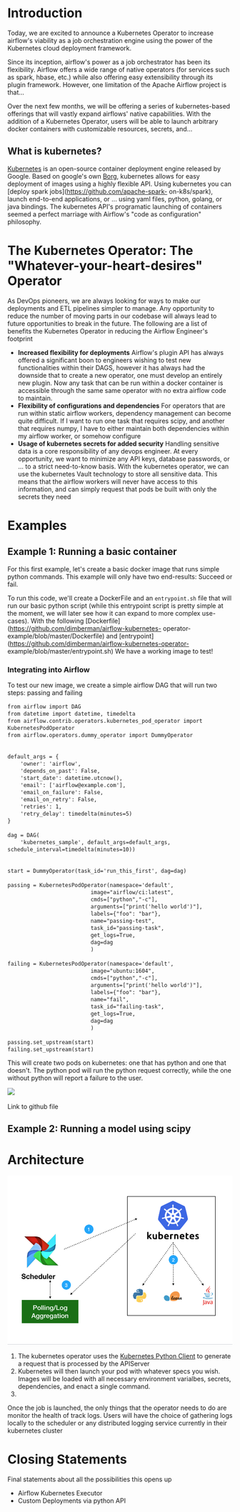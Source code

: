 # Introduction

Today, we are excited to announce a Kubernetes Operator to increase airflow's
viability as a job orchestration engine using the power of the Kubernetes cloud
deployment framework. 

Since its inception, airflow's power as a job
orchestrator has been its flexibility. Airflow offers a wide range of native
operators (for services such as spark, hbase, etc.) while also offering easy
extensibility through its plugin framework. However, one limitation of the
Apache Airflow project is that...

Over the next few months, we will be offering
a series of kubernetes-based offerings that will vastly expand airflows' native
capabilities. With the addition of a Kubernetes Operator, users will be able to
launch arbitrary docker containers with customizable resources, secrets, and...

## What is kubernetes?

[Kubernetes](https://kubernetes.io/) is an open-source container deployment
engine released by Google. Based on google's own
[Borg](http://blog.kubernetes.io/2015/04/borg-predecessor-to-kubernetes.html),
kubernetes allows for easy deployment of images using a highly flexible API.
Using kubernetes you can [deploy spark jobs](https://github.com/apache-spark-
on-k8s/spark), launch end-to-end applications, or ... using yaml files, python,
golang, or java bindings. The kubernetes API's programatic launching of
containers seemed a perfect marriage with Airflow's "code as configuration"
philosophy.

# The Kubernetes Operator: The "Whatever-your-heart-desires" Operator

As DevOps
pioneers, we are always looking for ways to make our deployments and ETL
pipelines simpler to manage. Any opportunity to reduce the number of moving
parts in our codebase will always lead to future opportunities to break in the
future. The following are a list of benefits the Kubernetes Operator in reducing
the Airflow Engineer's footprint

* **Increased flexibility for deployments**
Airflow's plugin API has always offered a significant boon to engineers wishing
to test new functionalities within their DAGS, however it has always had the
downside that to create a new operator, one must develop an entirely new plugin.
Now any task that can be run within a docker container is accessible through the
same same operator with no extra airflow code to maintain.
* **Flexibility of
configurations and dependencies** For operators that are run within static
airflow workers, dependency management can become quite difficult. If I want to
run one task that requires scipy, and another that requires numpy, I have to
either maintain both dependencies within my airflow worker, or somehow configure
* **Usage of kubernetes secrets for added security** Handling sensitive data is
a core responsibility of any devops engineer. At every opportunity, we want to
minimize any API keys, database passwords,  or ... to a strict need-to-know
basis. With the kubernetes operator, we can use the kubernetes Vault technology
to store all sensitive data. This means that the airflow workers will never have
access to this information, and can simply request that pods be built with only
the secrets they need

# Examples

## Example 1: Running a basic container

For this first example, let's create a basic docker image that runs simple
python commands. This example will only have two end-results: Succeed or fail.

To run this code, we'll create a DockerFile and an `entrypoint.sh` file that
will run our basic python script (while this entrypoint script is pretty simple
at the moment, we will later see how it can expand to more complex use-cases).
With the following [Dockerfile](https://github.com/dimberman/airflow-kubernetes-
operator-example/blob/master/Dockerfile) and
[entrypoint](https://github.com/dimberman/airflow-kubernetes-operator-
example/blob/master/entrypoint.sh) We have a working image to test!

### Integrating into Airflow

To test our new image, we create a simple airflow
DAG that will run two steps: passing and failing

```{.python .input}
from airflow import DAG
from datetime import datetime, timedelta
from airflow.contrib.operators.kubernetes_pod_operator import KubernetesPodOperator
from airflow.operators.dummy_operator import DummyOperator


default_args = {
    'owner': 'airflow',
    'depends_on_past': False,
    'start_date': datetime.utcnow(),
    'email': ['airflow@example.com'],
    'email_on_failure': False,
    'email_on_retry': False,
    'retries': 1,
    'retry_delay': timedelta(minutes=5)
}

dag = DAG(
    'kubernetes_sample', default_args=default_args, schedule_interval=timedelta(minutes=10))


start = DummyOperator(task_id='run_this_first', dag=dag)

passing = KubernetesPodOperator(namespace='default',
                          image="airflow/ci:latest",
                          cmds=["python","-c"],
                          arguments=["print('hello world')"],
                          labels={"foo": "bar"},
                          name="passing-test",
                          task_id="passing-task",
                          get_logs=True,
                          dag=dag
                          )

failing = KubernetesPodOperator(namespace='default',
                          image="ubuntu:1604",
                          cmds=["python","-c"],
                          arguments=["print('hello world')"],
                          labels={"foo": "bar"},
                          name="fail",
                          task_id="failing-task",
                          get_logs=True,
                          dag=dag
                          )

passing.set_upstream(start)
failing.set_upstream(start)
```

This will create two pods on kubernetes: one that has python and one that
doesn't. The python pod will run the python request correctly, while the one
without python will report a failure to the user.

<img src="files/image.png">

Link to github file

## Example 2: Running a model using scipy

# Architecture

<img src="architecture.png">

1. The kubernetes operator uses the [Kubernetes
Python Client](https://github.com/kubernetes-client/python) to generate a
request that is processed by the APIServer
2. Kubernetes will then launch your
pod with whatever specs you wish. Images will be loaded with all necessary
environment varialbes, secrets, dependencies, and enact a single command.
3.
Once the job is launched, the only things that the operator needs to do are
monitor the health of track logs. Users will have the choice of gathering logs
locally to the scheduler or any distributed logging service currently in their
kubernetes cluster

# Closing Statements

Final statements about all the possibilities this opens up

* Airflow Kubernetes
Executor
* Custom Deployments via python API
